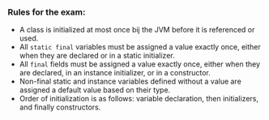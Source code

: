 ### Rules for the exam:
- A class is initialized at most once bij the JVM before it is referenced or used.
- All `static final` variables must be assigned a value exactly once, either when 
they are declared or in a static initializer.
- All `final` fields must be assigned a value exactly once, either when they are
declared, in an instance initializer, or in a constructor.
- Non-final static and instance variables defined without a value are assigned a default value
based on their type.
- Order of initialization is as follows: variable declaration, then initializers,
and finally constructors.